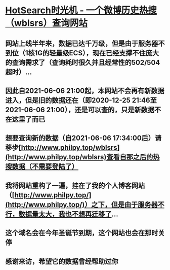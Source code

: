 # [HotSearch时光机 - 一个微博历史热搜（wblsrs）查询网站](http://www.wblsrs.top/)

## 网站上线半年来，数据已达千万级，但是由于服务器不到位（1核1G的轻量级ECS），现在已经支撑不住庞大的查询需求了（查询耗时很久并且经常性的502/504超时）...

## 因此自2021-06-06 21:00起，本网站不会再有新数据进入，但是旧的数据还在（即2020-12-25 21:46至2021-06-06 21:00），还是可以查的，只是新数据不在这里了而已

## 想要查询新的数据（自2021-06-06 17:34:00后）请移步[http://www.philpy.top/wblsrs](http://www.philpy.top/wblsrs)查看自那之后的热搜数据（不需要登陆了）

## 我将网站重构了一遍，挂在了我的个人博客网站（[http://www.philpy.top/](http://www.philpy.top/)）之下，但是由于服务器不行，数据量太大，我也不想再迁移了...

## 这个域名会在今年圣诞节到期，这个网站也会在那时关停

## 感谢来访，希望它的数据曾经帮助过你






